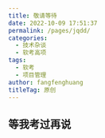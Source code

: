 ```yaml
---
title: 敬请等待
date: 2022-10-09 17:51:37
permalink: /pages/jqdd/
categories: 
  - 技术杂谈
  - 软考高项
tags: 
  - 软考
  - 项目管理
author: fangfenghuang
titleTag: 原创
---
```


## 等我考过再说

